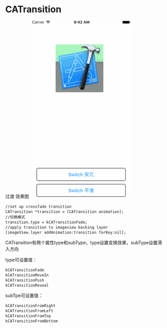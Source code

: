 # CATransition
过渡 效果图
![image](https://github.com/codeliu6572/CATransition/blob/master/CATransition过渡/xiaoguo.gif)

    //set up crossfade transition
    CATransition *transition = [CATransition animation];
    //切换模式
    transition.type = kCATransitionFade;
    //apply transition to imageview backing layer
    [imageView.layer addAnimation:transition forKey:nil];

CATransition有两个属性type和subType，type设置变换效果，subType设置滑入方向

type可设置值：

    kCATransitionFade
    kCATransitionMoveIn
    kCATransitionPush
    kCATransitionReveal
 
 
subTpe可设置值：

    kCATransitionFromRight
    kCATransitionFromLeft
    kCATransitionFromTop
    kCATransitionFromBottom
